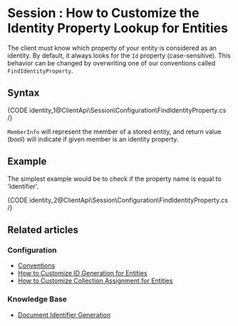 # Session : How to Customize the Identity Property Lookup for Entities

The client must know which property of your entity is considered as an identity. By default, it always looks for the `Id` property (case-sensitive). This behavior can be changed by overwriting one of our conventions called `FindIdentityProperty`.

## Syntax

{CODE identity_1@ClientApi\Session\Configuration\FindIdentityProperty.cs /}

`MemberInfo` will represent the member of a stored entity, and return value (bool) will indicate if given member is an identity property.

## Example

The simplest example would be to check if the property name is equal to 'Identifier'.

{CODE identity_2@ClientApi\Session\Configuration\FindIdentityProperty.cs /}

## Related articles

### Configuration

- [Conventions](../../../client-api/configuration/conventions)
- [How to Customize ID Generation for Entities](../../../client-api/session/configuration/how-to-customize-id-generation-for-entities)
- [How to Customize Collection Assignment for Entities](../../../client-api/session/configuration/how-to-customize-collection-assignment-for-entities)

### Knowledge Base

- [Document Identifier Generation](../../../server/kb/document-identifier-generation)
